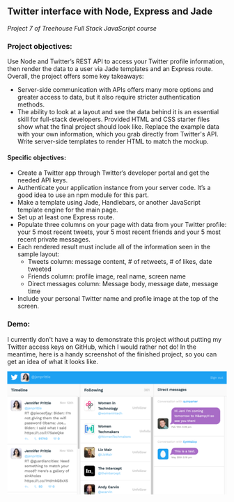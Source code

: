 ## Twitter interface with Node, Express and Jade
*Project 7 of Treehouse Full Stack JavaScript course*

### Project objectives:
Use Node and Twitter’s REST API to access your Twitter profile information, then render the data to a user via Jade templates and an Express route. Overall, the project offers some key takeaways:
* Server-side communication with APIs offers many more options and greater access to data, but it also require stricter authentication methods.
* The ability to look at a layout and see the data behind it is an essential skill for full-stack developers. Provided HTML and CSS starter files show what the final project should look like. Replace the example data with your own information, which you grab directly from Twitter's API. Write server-side templates to render HTML to match the mockup.

#### Specific objectives:
* Create a Twitter app through Twitter’s developer portal and get the needed API keys.
* Authenticate your application instance from your server code. It’s a good idea to use an npm module for this part.
* Make a template using Jade, Handlebars, or another JavaScript template engine for the main page.
* Set up at least one Express route.
* Populate three columns on your page with data from your Twitter profile: your 5 most recent tweets, your 5 most recent friends and your 5 most recent private messages.
* Each rendered result must include all of the information seen in the sample layout:
  * Tweets column: message content, # of retweets, # of likes, date tweeted
  * Friends column: profile image, real name, screen name
  * Direct messages column: Message body, message date, message time
* Include your personal Twitter name and profile image at the top of the screen.

### Demo:
I currently don't have a way to demonstrate this project without putting my Twitter access keys on GitHub, which I would rather not do! In the meantime, here is a handy screenshot of the finished project, so you can get an idea of what it looks like.

![screenshot](./Project7.png)
